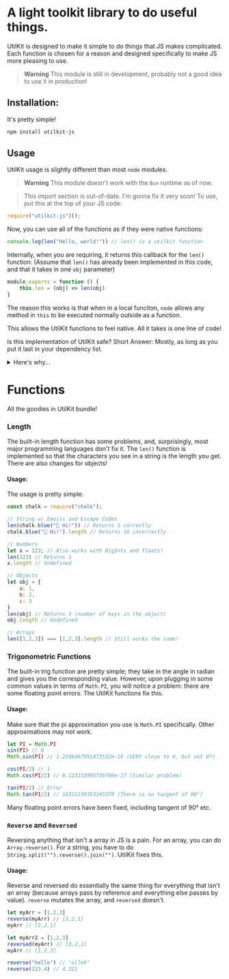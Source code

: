 # A light toolkit library to do useful things.
UtilKit is designed to make it simple to do things that JS makes complicated.
Each function is chosen for a reason and designed specifically to make JS more pleasing to use.

> **Warning**
> This module is still in development, probably not a good idea to use it in production!

## Installation:
It's pretty simple!
```bash
npm install utilkit-js
```

## Usage
UtilKit usage is slightly different than most `node` modules.

> **Warning**
> This module doesn't work with the `Bun` runtime as of now.


> This import section is out-of-date. I'm gonna fix it very soon!
To use, put this at the top of your JS code:
```javascript
require("utilkit-js")();
```
Now, you can use all of the functions as if they were native functions:
```javascript
console.log(len("Hello, world!")) // len() is a utilkit function
```

Internally, when you are requiring, it returns this callback for the `len()` function:
(Assume that `len()` has already been implemented in this code, and that it takes in one `obj` parameter)
```javascript
module.exports = function () {
    this.len = (obj) => len(obj)
}
```
The reason this works is that when in a local funciton, `node` allows any method in  `this` to be executed normally outside as a function.

This allows the UtilKit functions to feel native. All it takes is one line of code!

Is this implementation of UtilKit safe?
Short Answer: Mostly, as long as you put it last in your dependency list.
<details>
  <summary>Here's why...</summary>
  
  Javascript has a grand total of 6 top-level functions:

| **Function Name** | **Description**                                                |
|-------------------|----------------------------------------------------------------|
| print             | Prints a string to the log file.                               |
| _dump             | Prints the string representation of an object to the log file. |
| eval              | Evaluates an expression or statements.                         |
| isNaN             | Evaluates an argument to determine if it is not a number.      |
| parseFloat        | Parses a string argument and returns a floating-point number.  |
| parseInt          | Parses a string argument and returns an integer.               |
	
All other functions are bundled under certain objects, like `console.log()` and others. Because theses methods are constantly modified and added in new releases, it is one reason why extending prototypes can be dangerous. However, the limited amount of top-level functions should make UtilKit safer. 
	
Thus, we can pretty much assume that these functions would never be added to or changed.
Because of this, UtilKit's implementation of injecting native functions **should** be safe for most of the time. *However, I do not guarentee it will be for all the time to come.*

Another risk that may happen is that functions implemented in UtilKit are used by some of your other dependencies. Because of the way `node` is structured and the way that UtilKit is implemented, your using the same function name as UtilKit in another dependency will cause conflicts. However, if you put it last, your code should be perfectly fine.

I do realize that this isn't necessarily an excuse, as all other modules can say "Put my module last!" and it would only work for theirs. However, because I do not know necessarily of other modules that have this implementation, it should be fine for now.
  
</details>


# Functions
All the goodies in UtilKit bundle!

### Length
The built-in length function has some problems, and, surprisingly, most major programming languages don't fix it.
The `len()` function is implemented so that the characters you see in a string is the length you get.
There are also changes for objects!

#### Usage:
The usage is pretty simple:
```javascript
const chalk = require("chalk");

// String w/ Emojis and Escape Codes
len(chalk.blue("👋 Hi!")) // Returns 5 correctly
chalk.blue("👋 Hi!").length // Returns 16 incorrectly

// Numbers
let x = 123; // Also works with BigInts and floats!
len(123) // Returns 3
x.length // Undefined

// Objects
let obj = {
    a: 1,
    b: 2,
    c: 3
}
len(obj) // Returns 3 (number of keys in the object)
obj.length // Undefined

// Arrays
len([1,2,3]) === [1,2,3].length // Still works the same!
```

### Trigonometric Functions
The built-in trig function are pretty simple; they take in the angle in radian and gives you the corresponding value. However, upon plugging in some common values in terms of `Math.PI`, you will notice a problem: there are some floating point errors.
The UtilKit functions fix this.

#### Usage:
Make sure that the pi approximation you use is `Math.PI` specifically. Other approximations may not work.
```javascript
let PI = Math.PI
sin(PI) // 0
Math.sin(PI) // 1.2246467991473532e-16 (VERY close to 0, but not 0?)

cos(PI/2) // 1
Math.cos(PI/2) // 6.123233995736766e-17 (Similar problem)

tan(PI/2) // Error
Math.tan(PI/2) // 16331239353195370 (There is no tangent of 90°)
```
Many floating point errors have been fixed, including tangent of 90° etc.

### `Reverse` and `Reversed`
Reversing anything that isn't a array in JS is a pain.
For an array, you can do `Array.reverse()`. For a string, you have to do `String.split("").reverse().join("")`. UtilKit fixes this.

#### Usage:
Reverse and reversed do essentially the same thing for everything that isn't an array (because arrays pass by reference and everything else passes by value).
`reverse` mutates the array, and `reversed` doesn't.
```javascript
let myArr = [1,2,3]
reverse(myArr) // [3,2,1]
myArr // [3,2,1]

let myArr2 = [1,2,3]
reversed(myArr) // [3,2,1]
myArr // [1,2,3]

reverse("hello") // "olleh"
reverse(123.4) // 4.321
```
